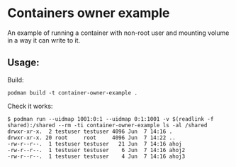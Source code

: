 # Containers owner example

An example of running a container with non-root user and mounting volume in a way it can write to it.

## Usage:

Build:

```
podman build -t container-owner-example .
```

Check it works:

```
$ podman run --uidmap 1001:0:1 --uidmap 0:1:1001 -v $(readlink -f shared):/shared --rm -ti container-owner-example ls -al /shared
drwxr-xr-x.  2 testuser testuser 4096 Jun  7 14:16 .
drwxr-xr-x. 20 root     root     4096 Jun  7 14:22 ..
-rw-r--r--.  1 testuser testuser   21 Jun  7 14:16 ahoj
-rw-r--r--.  1 testuser testuser    6 Jun  7 14:16 ahoj2
-rw-r--r--.  1 testuser testuser    4 Jun  7 14:16 ahoj3
```

